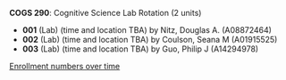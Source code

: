 **COGS 290**: Cognitive Science Lab Rotation (2 units)

- **001** (Lab) (time and location TBA) by Nitz, Douglas A. (A08872464)
- **002** (Lab) (time and location TBA) by Coulson, Seana M (A01915525)
- **003** (Lab) (time and location TBA) by Guo, Philip J (A14294978)

[Enrollment numbers over time](./COGS290.tsv)
